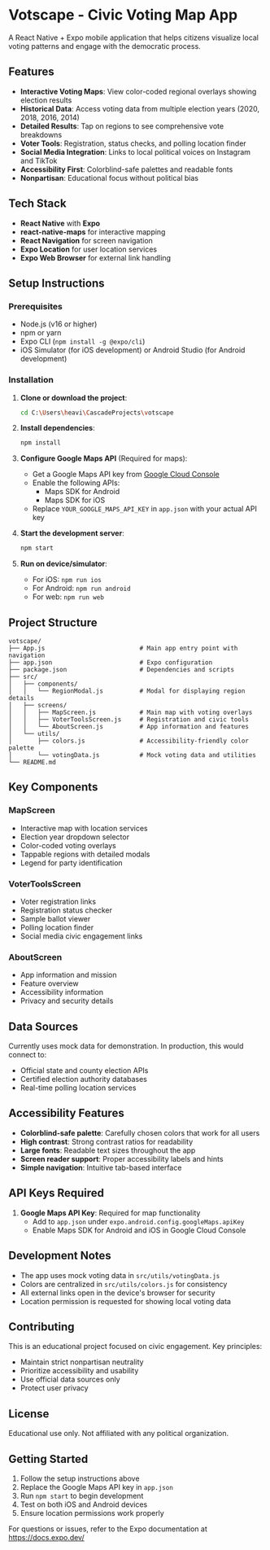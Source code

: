 # Votscape - Civic Voting Map App

A React Native + Expo mobile application that helps citizens visualize local voting patterns and engage with the democratic process.

## Features

- **Interactive Voting Maps**: View color-coded regional overlays showing election results
- **Historical Data**: Access voting data from multiple election years (2020, 2018, 2016, 2014)
- **Detailed Results**: Tap on regions to see comprehensive vote breakdowns
- **Voter Tools**: Registration, status checks, and polling location finder
- **Social Media Integration**: Links to local political voices on Instagram and TikTok
- **Accessibility First**: Colorblind-safe palettes and readable fonts
- **Nonpartisan**: Educational focus without political bias

## Tech Stack

- **React Native** with **Expo**
- **react-native-maps** for interactive mapping
- **React Navigation** for screen navigation
- **Expo Location** for user location services
- **Expo Web Browser** for external link handling

## Setup Instructions

### Prerequisites

- Node.js (v16 or higher)
- npm or yarn
- Expo CLI (`npm install -g @expo/cli`)
- iOS Simulator (for iOS development) or Android Studio (for Android development)

### Installation

1. **Clone or download the project**:
   ```bash
   cd C:\Users\heavi\CascadeProjects\votscape
   ```

2. **Install dependencies**:
   ```bash
   npm install
   ```

3. **Configure Google Maps API** (Required for maps):
   - Get a Google Maps API key from [Google Cloud Console](https://console.cloud.google.com/)
   - Enable the following APIs:
     - Maps SDK for Android
     - Maps SDK for iOS
   - Replace `YOUR_GOOGLE_MAPS_API_KEY` in `app.json` with your actual API key

4. **Start the development server**:
   ```bash
   npm start
   ```

5. **Run on device/simulator**:
   - For iOS: `npm run ios`
   - For Android: `npm run android`
   - For web: `npm run web`

## Project Structure

```
votscape/
├── App.js                          # Main app entry point with navigation
├── app.json                        # Expo configuration
├── package.json                    # Dependencies and scripts
├── src/
│   ├── components/
│   │   └── RegionModal.js          # Modal for displaying region details
│   ├── screens/
│   │   ├── MapScreen.js            # Main map with voting overlays
│   │   ├── VoterToolsScreen.js     # Registration and civic tools
│   │   └── AboutScreen.js          # App information and features
│   └── utils/
│       ├── colors.js               # Accessibility-friendly color palette
│       └── votingData.js           # Mock voting data and utilities
└── README.md
```

## Key Components

### MapScreen
- Interactive map with location services
- Election year dropdown selector
- Color-coded voting overlays
- Tappable regions with detailed modals
- Legend for party identification

### VoterToolsScreen
- Voter registration links
- Registration status checker
- Sample ballot viewer
- Polling location finder
- Social media civic engagement links

### AboutScreen
- App information and mission
- Feature overview
- Accessibility information
- Privacy and security details

## Data Sources

Currently uses mock data for demonstration. In production, this would connect to:
- Official state and county election APIs
- Certified election authority databases
- Real-time polling location services

## Accessibility Features

- **Colorblind-safe palette**: Carefully chosen colors that work for all users
- **High contrast**: Strong contrast ratios for readability
- **Large fonts**: Readable text sizes throughout the app
- **Screen reader support**: Proper accessibility labels and hints
- **Simple navigation**: Intuitive tab-based interface

## API Keys Required

1. **Google Maps API Key**: Required for map functionality
   - Add to `app.json` under `expo.android.config.googleMaps.apiKey`
   - Enable Maps SDK for Android and iOS in Google Cloud Console

## Development Notes

- The app uses mock voting data in `src/utils/votingData.js`
- Colors are centralized in `src/utils/colors.js` for consistency
- All external links open in the device's browser for security
- Location permission is requested for showing local voting data

## Contributing

This is an educational project focused on civic engagement. Key principles:
- Maintain strict nonpartisan neutrality
- Prioritize accessibility and usability
- Use official data sources only
- Protect user privacy

## License

Educational use only. Not affiliated with any political organization.

## Getting Started

1. Follow the setup instructions above
2. Replace the Google Maps API key in `app.json`
3. Run `npm start` to begin development
4. Test on both iOS and Android devices
5. Ensure location permissions work properly

For questions or issues, refer to the Expo documentation at https://docs.expo.dev/
